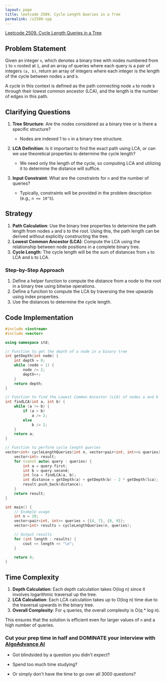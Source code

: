 ```yaml
---
layout: page
title: leetcode 2509. Cycle Length Queries in a Tree
permalink: /s2509-cpp
---
```

[Leetcode 2509. Cycle Length Queries in a Tree](https://algoadvance.github.io/algoadvance/l2509)
## Problem Statement
Given an integer `n`, which denotes a binary tree with nodes numbered from `1` to `n` rooted at `1`, and an array of queries where each query is a pair of integers `(a, b)`, return an array of integers where each integer is the length of the cycle between nodes `a` and `b`.

A cycle in this context is defined as the path connecting node `a` to node `b` through their lowest common ancestor (LCA), and the length is the number of edges in this path.

## Clarifying Questions
1. **Tree Structure**: Are the nodes considered as a binary tree or is there a specific structure?
   - Nodes are indexed 1 to `n` in a binary tree structure.
   
2. **LCA Definition**: Is it important to find the exact path using LCA, or can we use theoretical properties to determine the cycle length?
   - We need only the length of the cycle, so computing LCA and utilizing it to determine the distance will suffice.

3. **Input Constraint**: What are the constraints for `n` and the number of queries?
   - Typically, constraints will be provided in the problem description (e.g., `n <= 10^5`).

## Strategy
1. **Path Calculation**: Use the binary tree properties to determine the path length from nodes `a` and `b` to the root. Using this, the path length can be derived without explicitly constructing the tree.
2. **Lowest Common Ancestor (LCA)**: Compute the LCA using the relationship between node positions in a complete binary tree.
3. **Cycle Length**: The cycle length will be the sum of distances from `a` to LCA and `b` to LCA.

### Step-by-Step Approach
1. Define a helper function to compute the distance from a node to the root in a binary tree using bitwise operations.
2. Define a function to compute the LCA by traversing the tree upwards using index properties.
3. Use the distances to determine the cycle length.

## Code Implementation
```cpp
#include <iostream>
#include <vector>

using namespace std;

// Function to get the depth of a node in a binary tree
int getDepth(int node) {
    int depth = 0;
    while (node > 1) {
        node /= 2;
        depth++;
    }
    return depth;
}

// Function to find the Lowest Common Ancestor (LCA) of nodes a and b
int findLCA(int a, int b) {
    while (a != b) {
        if (a > b)
            a /= 2;
        else
            b /= 2;
    }
    return a;
}

// Function to perform cycle length queries
vector<int> cycleLengthQueries(int n, vector<pair<int, int>>& queries) {
    vector<int> result;
    for (const auto& query : queries) {
        int a = query.first;
        int b = query.second;
        int lca = findLCA(a, b);
        int distance = getDepth(a) + getDepth(b) - 2 * getDepth(lca);
        result.push_back(distance);
    }
    return result;
}

int main() {
    // Example usage
    int n = 10;
    vector<pair<int, int>> queries = {{4, 7}, {8, 9}};
    vector<int> results = cycleLengthQueries(n, queries);

    // Output results
    for (int length : results) {
        cout << length << "\n";
    }

    return 0;
}
```

## Time Complexity
1. **Depth Calculation**: Each depth calculation takes O(log n) since it involves logarithmic traversal up the tree.
2. **LCA Calculation**: Each LCA calculation takes up to O(log n) time due to the traversal upwards in the binary tree.
3. **Overall Complexity**: For `q` queries, the overall complexity is O(q * log n).

This ensures that the solution is efficient even for larger values of `n` and a high number of queries.


### Cut your prep time in half and DOMINATE your interview with [AlgoAdvance AI](https://algoAdvance.com)

- Got blindsided by a question you didn't expect?

- Spend too much time studying?

- Or simply don't have the time to go over all 3000 questions?

